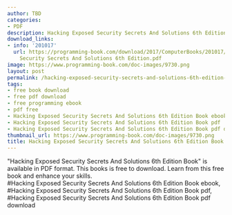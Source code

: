 ```yaml
---
author: TBD
categories:
- PDF
description: Hacking Exposed Security Secrets And Solutions 6th Edition Book
download_links:
- info: '201017'
  url: https://programming-book.com/download/2017/ComputerBooks/201017/Hacking Exposed
    Security Secrets And Solutions 6th Edition.pdf
image: https://www.programming-book.com/doc-images/9730.png
layout: post
permalink: /hacking-exposed-security-secrets-and-solutions-6th-edition-book.html
tags:
- free book download
- free pdf download
- free programming ebook
- pdf free
- Hacking Exposed Security Secrets And Solutions 6th Edition Book ebook
- Hacking Exposed Security Secrets And Solutions 6th Edition Book pdf
- Hacking Exposed Security Secrets And Solutions 6th Edition Book pdf download
thumbnail_url: https://www.programming-book.com/doc-images/9730.png
title: Hacking Exposed Security Secrets And Solutions 6th Edition Book
---
```


 
<div class="item-desc text-justify">
  "Hacking Exposed Security Secrets And Solutions 6th Edition Book" is available in PDF format. This books is free to download. Learn from this free book and enhance your skills.
  <br>
  #Hacking Exposed Security Secrets And Solutions 6th Edition Book ebook, #Hacking Exposed Security Secrets And Solutions 6th Edition Book pdf, #Hacking Exposed Security Secrets And Solutions 6th Edition Book pdf download
</div>